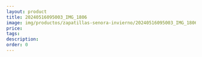 ```yaml
---
layout: product
title: 20240516095003_IMG_1806
image: img/productos/zapatillas-senora-invierno/20240516095003_IMG_1806.webp
price: 
tags: 
description: 
order: 0
---
```


